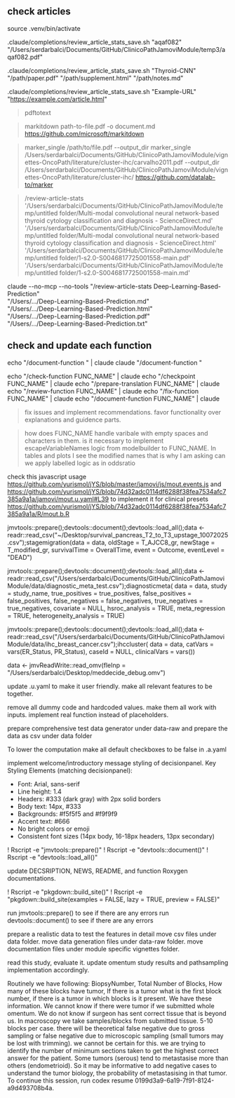 ## check articles

source .venv/bin/activate

.claude/completions/review_article_stats_save.sh "aqaf082" \
  "/Users/serdarbalci/Documents/GitHub/ClinicoPathJamoviModule/temp3/aqaf082.pdf"

.claude/completions/review_article_stats_save.sh "Thyroid-CNN" \
  "/path/paper.pdf" "/path/supplement.html" "/path/notes.md"

.claude/completions/review_article_stats_save.sh "Example-URL" \
  "<https://example.com/article.html>"

> pdftotext

> markitdown path-to-file.pdf -o document.md
<https://github.com/microsoft/markitdown>

> marker_single /path/to/file.pdf --output_dir
marker_single /Users/serdarbalci/Documents/GitHub/ClinicoPathJamoviModule/vignettes-OncoPath/literature/cluster-ihc/carvalho2011.pdf --output_dir /Users/serdarbalci/Documents/GitHub/ClinicoPathJamoviModule/vignettes-OncoPath/literature/cluster-ihc/
<https://github.com/datalab-to/marker>

> /review-article-stats '/Users/serdarbalci/Documents/GitHub/ClinicoPathJamoviModule/temp/untitled folder/Multi-modal convolutional neural network-based thyroid cytology classification and diagnosis - ScienceDirect.md'
'/Users/serdarbalci/Documents/GitHub/ClinicoPathJamoviModule/temp/untitled folder/Multi-modal convolutional neural network-based thyroid cytology classification and diagnosis - ScienceDirect.html'
'/Users/serdarbalci/Documents/GitHub/ClinicoPathJamoviModule/temp/untitled folder/1-s2.0-S0046817725001558-main.pdf'
'/Users/serdarbalci/Documents/GitHub/ClinicoPathJamoviModule/temp/untitled folder/1-s2.0-S0046817725001558-main.md'

claude --no-mcp --no-tools "/review-article-stats Deep-Learning-Based-Prediction" \
  "/Users/.../Deep-Learning-Based-Prediction.md" \
  "/Users/.../Deep-Learning-Based-Prediction.html" \
  "/Users/.../Deep-Learning-Based-Prediction.pdf" \
  "/Users/.../Deep-Learning-Based-Prediction.txt"

## check and update each function

echo "/document-function " | claude
claude "/document-function "

echo "/check-function FUNC_NAME" | claude
echo "/checkpoint FUNC_NAME" | claude
echo "/prepare-translation FUNC_NAME" | claude
echo "/review-function FUNC_NAME" | claude
echo "/fix-function FUNC_NAME" | claude
echo "/document-function FUNC_NAME" | claude

> fix issues and implement recommendations. favor functionality over explanations and guidence parts.

> how does FUNC_NAME handle varibale with empty spaces and characters in them.
is it necessary to implement escapeVariableNames logic from modelbuilder to FUNC_NAME.
In tables and plots I see the modified names that is why I am asking
can we apply labelled logic as in oddsratio

check this javascript usage <https://github.com/yurismol/jYS/blob/master/jamovi/js/mout.events.js> and <https://github.com/yurismol/jYS/blob/74d32adc0114df6288f38fea7534afc7385a9a1a/jamovi/mout.u.yaml#L39>  to implement it for clinical presets
<https://github.com/yurismol/jYS/blob/74d32adc0114df6288f38fea7534afc7385a9a1a/R/mout.b.R>

jmvtools::prepare();devtools::document();devtools::load_all();data <- readr::read_csv("~/Desktop/survival_pancreas_T2_to_T3_upstage_10072025.csv");stagemigration(data = data, oldStage = T_AJCC8_gr, newStage = T_modified_gr, survivalTime = OverallTime, event = Outcome, eventLevel = "DEAD")

jmvtools::prepare();devtools::document();devtools::load_all();data <- readr::read_csv("/Users/serdarbalci/Documents/GitHub/ClinicoPathJamoviModule/data/diagnostic_meta_test.csv");diagnosticmeta(
    data = data,
    study = study_name,
    true_positives = true_positives,
    false_positives = false_positives,
    false_negatives = false_negatives,
    true_negatives = true_negatives,
    covariate = NULL,
    hsroc_analysis = TRUE,
    meta_regression = TRUE,
    heterogeneity_analysis = TRUE)

jmvtools::prepare();devtools::document();devtools::load_all();data <- readr::read_csv("/Users/serdarbalci/Documents/GitHub/ClinicoPathJamoviModule/data/ihc_breast_cancer.csv");ihccluster(
    data = data,
    catVars = vars(ER_Status, PR_Status),
    caseId = NULL,
    clinicalVars = vars())

data <- jmvReadWrite::read_omv(fleInp = "/Users/serdarbalci/Desktop/meddecide_debug.omv")

update .u.yaml to make it user friendly. make all relevant features to be together.

remove all dummy code and hardcoded values. make them all work with inputs. implement real function instead of placeholders.

prepare comprehensive test data generator under data-raw and prepare the data  as csv under data folder

To lower the computation make all default checkboxes to be false in .a.yaml

implement welcome/introductory message styling of decisionpanel.
Key Styling Elements (matching decisionpanel):

- Font: Arial, sans-serif
- Line height: 1.4
- Headers: #333 (dark gray) with 2px solid borders
- Body text: 14px, #333
- Backgrounds: #f5f5f5 and #f9f9f9
- Accent text: #666
- No bright colors or emoji
- Consistent font sizes (14px body, 16-18px headers, 13px secondary)

! Rscript -e "jmvtools::prepare()"
! Rscript -e "devtools::document()"
! Rscript -e "devtools::load_all()"

update DECSRIPTION, NEWS, README, and function Roxygen documentations. 

! Rscript -e "pkgdown::build_site()"
! Rscript -e "pkgdown::build_site(examples = FALSE, lazy = TRUE, preview = FALSE)"



run jmvtools::prepare() to see if there are any errors
run devtools::document() to see if there are any errors



prepare a realistic data to test the features in detail
move csv files under data folder.
move data generation files under data-raw folder.
move documentation files under module specific vignettes folder.


read this study, evaluate it. update omentum study results and pathsampling implementation accordingly.




Routinely we have following: BiopsyNumber, Total Number of Blocks, How many of these blocks have tumor, If there is a tumor what is the first block number, if there is a tumor in which blocks is it present. We have these information. We cannot know if there were tumor if we submitted whole omentum.
We do not know if surgeon has sent correct tissue that is beyond us. In macroscopy we take samples/blocks from submitted tissue. 5-10 blocks per case. there will be theoretical false negative due to gross sampling or false negative due to microscopic sampling (small tumors may be lost with trimming). we cannot be certain for this. we are trying to identify the number of minimum sections taken to get the highest correct answer for the patient. 
Some tumors (serous) tend to metastasise more than others (endometrioid). So it may be informative to add negative cases to understand the tumor biology, the probability of metastasising in that tumor. 
To continue this session, run codex resume 0199d3a9-6a19-7f91-8124-a9d493708b4a.
